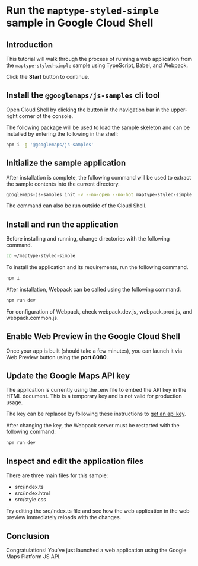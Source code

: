 # Run the `maptype-styled-simple` sample in Google Cloud Shell

<walkthrough-tutorial-duration duration="10"/>

## Introduction

This tutorial will walk through the process of running a web application from
the `maptype-styled-simple` sample using TypeScript, Babel, and Webpack.

Click the **Start** button to continue.

## Install the `@googlemaps/js-samples` cli tool

Open Cloud Shell by clicking the
<walkthrough-cloud-shell-icon></walkthrough-cloud-shell-icon> button in the
navigation bar in the upper-right corner of the console.

The following package will be used to load the sample skeleton and can be
installed by entering the following in the shell:

```bash
npm i -g '@googlemaps/js-samples'
```

## Initialize the sample application

After installation is complete, the following command will be used to extract
the sample contents into the current directory.

```bash
googlemaps-js-samples init -v --no-open --no-hot maptype-styled-simple ~/maptype-styled-simple
```

The command can also be run outside of the Cloud Shell.

## Install and run the application

Before installing and running, change directories with the following command.

```bash
cd ~/maptype-styled-simple
```

To install the application and its requirements, run the following command.

```bash
npm i
```

After installation, Webpack can be called using the following command.

```bash
npm run dev
```

For configuration of Webpack, check
<walkthrough-editor-open-file filePath="~/maptype-styled-simple/webpack.dev.js">webpack.dev.js</walkthrough-editor-open-file>,
<walkthrough-editor-open-file filePath="~/maptype-styled-simple/webpack.prod.js">webpack.prod.js</walkthrough-editor-open-file>,
and
<walkthrough-editor-open-file filePath="~/maptype-styled-simple/webpack.common.js">webpack.common.js</walkthrough-editor-open-file>.

## Enable Web Preview in the Google Cloud Shell

Once your app is built (should take a few minutes), you can launch it via
<walkthrough-spotlight-pointer target="cloudshell" spotlightId="devshell-web-preview-button">Web
Preview button</walkthrough-spotlight-pointer> using the **port 8080**.

## Update the Google Maps API key

The application is currently using the
<walkthrough-editor-open-file filePath="~/maptype-styled-simple/.env">.env</walkthrough-editor-open-file>
file to embed the API key in the HTML document. This is a temporary key and is
not valid for production usage.

The key can be replaced by following these instructions to
[get an api key](https://developers.google.com/maps/documentation/javascript/get-api-key).

After changing the key, the Webpack server must be restarted with the following
command:

```bash
npm run dev
```

## Inspect and edit the application files

There are three main files for this sample:

*   <walkthrough-editor-open-file filePath="~/maptype-styled-simple/src/index.ts">src/index.ts</walkthrough-editor-open-file>
*   <walkthrough-editor-open-file filePath="~/maptype-styled-simple/src/index.html">src/index.html</walkthrough-editor-open-file>
*   <walkthrough-editor-open-file filePath="~/maptype-styled-simple/src/style.css">src/style.css</walkthrough-editor-open-file>

Try editing the <walkthrough-editor-open-file filePath="~/maptype-styled-simple/src/index.ts">src/index.ts</walkthrough-editor-open-file> file and see how the web application in the web preview immediately reloads with the changes.

## Conclusion

<walkthrough-conclusion-trophy></walkthrough-conclusion-trophy>

Congratulations! You've just launched a web application using the Google Maps
Platform JS API.
